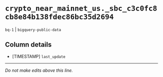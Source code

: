# `crypto_near_mainnet_us._sbc_c3c0fc8cb8e84b138fdec86bc35d2694`
`bq-1` | `bigquery-public-data`

## Column details
* [TIMESTAMP] `last_update`

-------------------------------------------------------------------------------
*Do not make edits above this line.*
